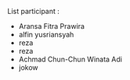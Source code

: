 List participant :
- Aransa Fitra Prawira
- alfin yusriansyah
- reza 
- reza
- Achmad Chun-Chun Winata Adi
- jokow
